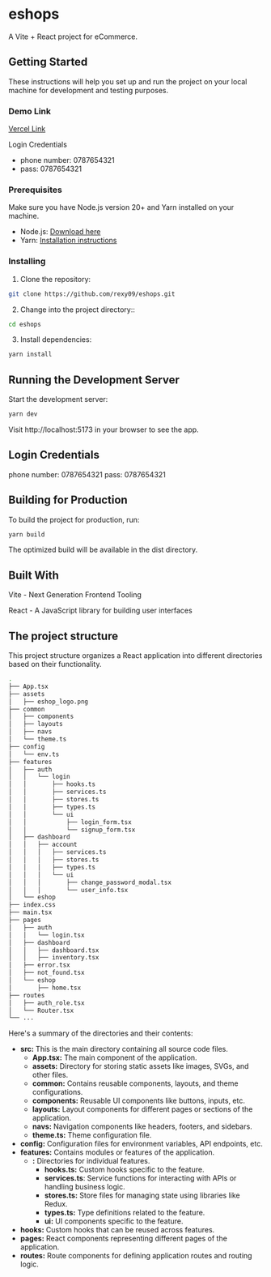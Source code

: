 # eshops

A Vite + React project for eCommerce.

## Getting Started

These instructions will help you set up and run the project on your local machine for development and testing purposes.

### Demo Link
[Vercel Link](https://eshops-tau.vercel.app)

Login Credentials
- phone number: 0787654321
- pass: 0787654321

### Prerequisites

Make sure you have Node.js version 20+ and Yarn installed on your machine.

- Node.js: [Download here](https://nodejs.org/)
- Yarn: [Installation instructions](https://classic.yarnpkg.com/en/docs/install/)

### Installing

1. Clone the repository:

```bash
git clone https://github.com/rexy09/eshops.git
```

2. Change into the project directory::

```bash
cd eshops
```

3. Install dependencies:
```bash
yarn install
```

## Running the Development Server
Start the development server:
```bash
yarn dev
```
Visit http://localhost:5173 in your browser to see the app.

## Login Credentials
phone number: 0787654321
pass: 0787654321

## Building for Production
To build the project for production, run:
```bash
yarn build
```
The optimized build will be available in the dist directory.

## Built With
Vite - Next Generation Frontend Tooling

React - A JavaScript library for building user interfaces

## The project structure
This project structure organizes a React application into different directories based on their functionality. 

```bash
.
├── App.tsx
├── assets
│   ├── eshop_logo.png
├── common
│   ├── components
│   ├── layouts
│   ├── navs
│   └── theme.ts
├── config
│   └── env.ts
├── features
│   ├── auth
│   │   └── login
│   │       ├── hooks.ts
│   │       ├── services.ts
│   │       ├── stores.ts
│   │       ├── types.ts
│   │       └── ui
│   │           ├── login_form.tsx
│   │           └── signup_form.tsx
│   ├── dashboard
│   │   ├── account
│   │   │   ├── services.ts
│   │   │   ├── stores.ts
│   │   │   ├── types.ts
│   │   │   └── ui
│   │   │       ├── change_password_modal.tsx
│   │   │       └── user_info.tsx
│   └── eshop
├── index.css
├── main.tsx
├── pages
│   ├── auth
│   │   └── login.tsx
│   ├── dashboard
│   │   ├── dashboard.tsx
│   │   ├── inventory.tsx
│   ├── error.tsx
│   ├── not_found.tsx
│   └── eshop
│       ├── home.tsx
├── routes
│   ├── auth_role.tsx
│   └── Router.tsx
└── ...

```
Here's a summary of the directories and their contents:

- **src:** This is the main directory containing all source code files.
   - **App.tsx:** The main component of the application.
   - **assets:** Directory for storing static assets like images, SVGs, and other files.
   - **common:** Contains reusable components, layouts, and theme configurations.
   - **components:** Reusable UI components like buttons, inputs, etc.
   - **layouts:** Layout components for different pages or sections of the application.
   - **navs:** Navigation components like headers, footers, and sidebars.
   - **theme.ts:** Theme configuration file.
- **config:** Configuration files for environment variables, API endpoints, etc.
- **features:** Contains modules or features of the application.
   - **<feature-name>:** Directories for individual features.
      - **hooks.ts:** Custom hooks specific to the feature.
      - **services.ts**: Service functions for interacting with APIs or handling business logic.
      - **stores.ts:** Store files for managing state using libraries like Redux.
      - **types.ts:** Type definitions related to the feature.
      - **ui:** UI components specific to the feature.
- **hooks:** Custom hooks that can be reused across features.
- **pages:** React components representing different pages of the application.
- **routes:** Route components for defining application routes and routing logic.
